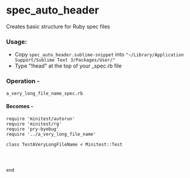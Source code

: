 # spec_auto_header
Creates basic structure for Ruby spec files

### Usage:

- Copy `spec_auto_header.sublime-snippet` into `"~/Library/Application Support/Sublime Text 3/Packages/User/"`
- Type "!head" at the top of your _spec.rb file


### Operation -
`a_very_long_file_name_spec.rb`

#### Becomes -
```
require 'minitest/autorun'
require 'minitest/rg'
require 'pry-byebug'
require '../a_very_long_file_name'

class TestAVeryLongFileName < Minitest::Test
	



end
```


